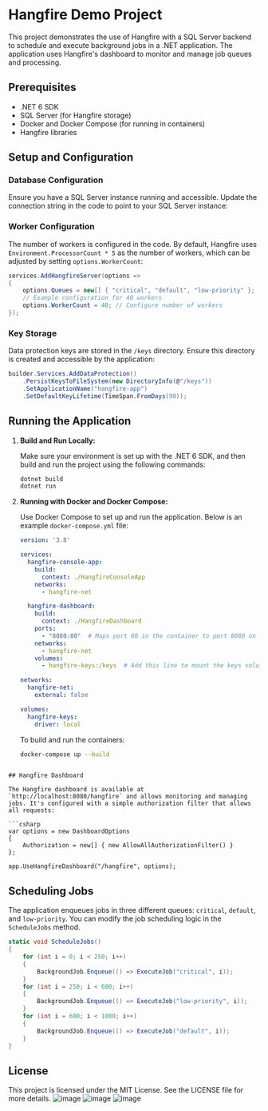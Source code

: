 
# Hangfire Demo Project

This project demonstrates the use of Hangfire with a SQL Server backend to schedule and execute background jobs in a .NET application. The application uses Hangfire's dashboard to monitor and manage job queues and processing.

## Prerequisites

- .NET 6 SDK
- SQL Server (for Hangfire storage)
- Docker and Docker Compose (for running in containers)
- Hangfire libraries

## Setup and Configuration

### Database Configuration

Ensure you have a SQL Server instance running and accessible. Update the connection string in the code to point to your SQL Server instance:

### Worker Configuration

The number of workers is configured in the code. By default, Hangfire uses `Environment.ProcessorCount * 5` as the number of workers, which can be adjusted by setting `options.WorkerCount`:

```csharp
services.AddHangfireServer(options =>
{
    options.Queues = new[] { "critical", "default", "low-priority" };
    // Example configuration for 40 workers
    options.WorkerCount = 40; // Configure number of workers
});
```

### Key Storage

Data protection keys are stored in the `/keys` directory. Ensure this directory is created and accessible by the application:

```csharp
builder.Services.AddDataProtection()
    .PersistKeysToFileSystem(new DirectoryInfo(@"/keys"))
    .SetApplicationName("hangfire-app")
    .SetDefaultKeyLifetime(TimeSpan.FromDays(90));
```

## Running the Application

1. **Build and Run Locally:**

   Make sure your environment is set up with the .NET 6 SDK, and then build and run the project using the following commands:

   ```bash
   dotnet build
   dotnet run
   ```

2. **Running with Docker and Docker Compose:**

   Use Docker Compose to set up and run the application. Below is an example `docker-compose.yml` file:

   ```yaml
   version: '3.8'

   services:
     hangfire-console-app:
       build:
         context: ./HangfireConsoleApp
       networks:
         - hangfire-net

     hangfire-dashboard:
       build:
         context: ./HangfireDashboard
       ports:
         - "8080:80"  # Maps port 80 in the container to port 8080 on your host
       networks:
         - hangfire-net
       volumes:
         - hangfire-keys:/keys  # Add this line to mount the keys volume

   networks:
     hangfire-net:
       external: false

   volumes:
     hangfire-keys:
       driver: local
   ```

   To build and run the containers:

   ```bash
   docker-compose up --build
   ```

```

## Hangfire Dashboard

The Hangfire dashboard is available at `http://localhost:8080/hangfire` and allows monitoring and managing jobs. It's configured with a simple authorization filter that allows all requests:

```csharp
var options = new DashboardOptions
{
    Authorization = new[] { new AllowAllAuthorizationFilter() }
};

app.UseHangfireDashboard("/hangfire", options);
```

## Scheduling Jobs

The application enqueues jobs in three different queues: `critical`, `default`, and `low-priority`. You can modify the job scheduling logic in the `ScheduleJobs` method.

```csharp
static void ScheduleJobs()
{
    for (int i = 0; i < 250; i++)
    {
        BackgroundJob.Enqueue(() => ExecuteJob("critical", i));
    }
    for (int i = 250; i < 600; i++)
    {
        BackgroundJob.Enqueue(() => ExecuteJob("low-priority", i));
    }
    for (int i = 600; i < 1000; i++)
    {
        BackgroundJob.Enqueue(() => ExecuteJob("default", i));
    }
}
```
## License

This project is licensed under the MIT License. See the LICENSE file for more details.
![image](https://github.com/user-attachments/assets/dc178d34-1408-42e8-91b6-03c8411d0c60)
![image](https://github.com/user-attachments/assets/63408262-2b27-4c52-a527-566239e7dabb)
![image](https://github.com/user-attachments/assets/5b9a5d95-7175-4b8c-9855-b736fa3b7840)
